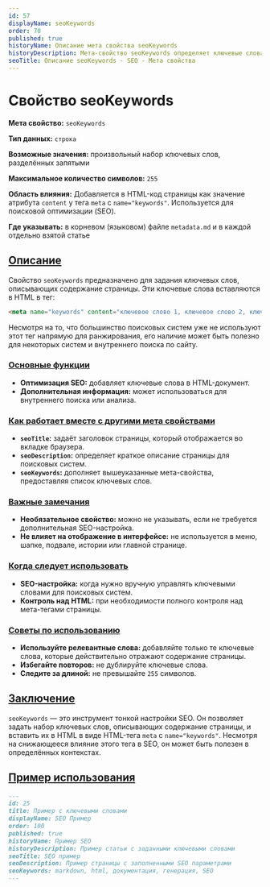 ```yaml
---
id: 57
displayName: seoKeywords
order: 70
published: true
historyName: Описание мета свойства seoKeywords
historyDescription: Мета-свойство seoKeywords определяет ключевые слова страницы, где будет добавлено в HTML мета-тег keywords.
seoTitle: Описание seoKeywords - SEO - Мета свойства
---
```


# Свойство seoKeywords

**Мета свойство:** `seoKeywords`

**Тип данных:** `строка`

**Возможные значения:** произвольный набор ключевых слов, разделённых запятыми

**Максимальное количество символов:** `255`

**Область влияния:**
Добавляется в HTML-код страницы как значение атрибута `content` у тега `meta` с `name="keywords"`. Используется
для поисковой оптимизации (SEO).

**Где указывать:** в корневом (языковом) файле `metadata.md` и в каждой отдельно взятой статье


## [Описание](description)

Свойство `seoKeywords` предназначено для задания ключевых слов, описывающих содержание страницы. Эти ключевые слова
вставляются в HTML в тег:

```html
<meta name="keywords" content="ключевое слово 1, ключевое слово 2, ключевое слово 3">
```

Несмотря на то, что большинство поисковых систем уже не используют этот тег напрямую для ранжирования, его наличие
может быть полезно для некоторых систем и внутреннего поиска по сайту.


### [Основные функции](basic-functions)

- **Оптимизация SEO:** добавляет ключевые слова в HTML-документ.
- **Дополнительная информация:** может использоваться для внутреннего поиска или анализа.


### [Как работает вместе с другими мета свойствами](with-other-properties)

- **`seoTitle`:** задаёт заголовок страницы, который отображается во вкладке браузера.
- **`seoDescription`:** определяет краткое описание страницы для поисковых систем.
- **`seoKeywords`:** дополняет вышеуказанные мета-свойства, предоставляя список ключевых слов.


### [Важные замечания](notes)

- **Необязательное свойство:** можно не указывать, если не требуется дополнительная SEO-настройка.
- **Не влияет на отображение в интерфейсе:** не используется в меню, шапке, подвале, истории или главной странице.


### [Когда следует использовать](when-to-use)

- **SEO-настройка:** когда нужно вручную управлять ключевыми словами для поисковых систем.
- **Контроль над HTML:** при необходимости полного контроля над мета-тегами страницы.


### [Советы по использованию](advice)

- **Используйте релевантные слова:** добавляйте только те ключевые слова, которые действительно отражают содержание страницы.
- **Избегайте повторов:** не дублируйте ключевые слова.
- **Следите за длиной:** не превышайте `255` символов.


## [Заключение](conclusion)

`seoKeywords` — это инструмент тонкой настройки SEO. Он позволяет задать набор ключевых слов, описывающих содержание
страницы, и вставить их в HTML в виде HTML-тега `meta` с `name="keywords"`. Несмотря на снижающееся влияние этого тега в SEO,
он может быть полезен в определённых контекстах.


## [Пример использования](examples)

```md
---
id: 25
title: Пример с ключевыми словами
displayName: SEO Пример
order: 100
published: true
historyName: Пример SEO
historyDescription: Пример статьи с заданными ключевыми словами
seoTitle: SEO пример
seoDescription: Пример страницы с заполненными SEO параметрами
seoKeywords: markdown, html, документация, генерация, SEO
---
```
